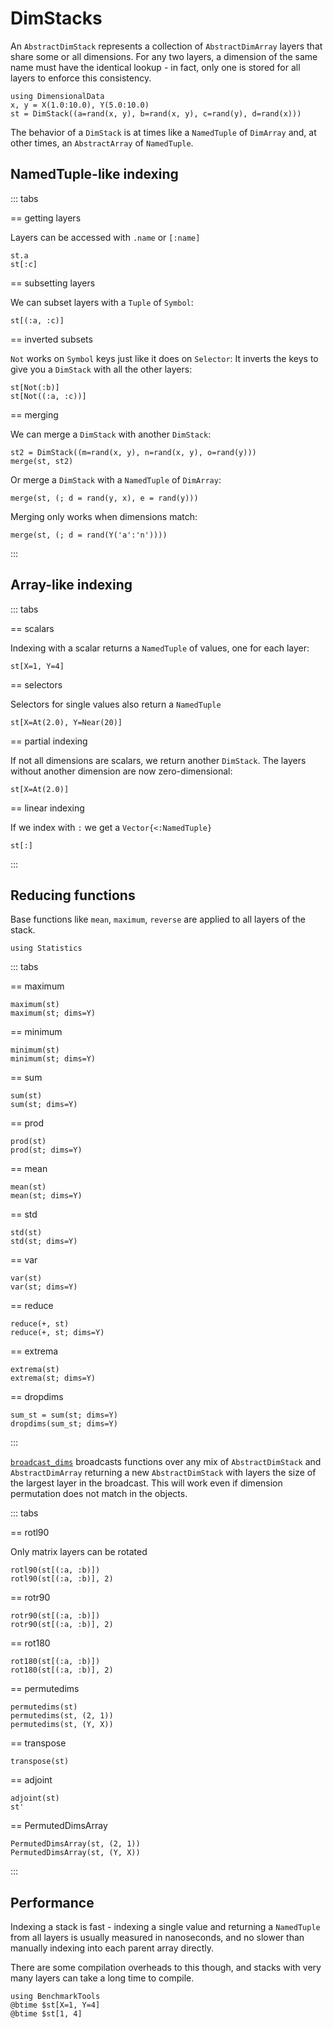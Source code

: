 # DimStacks

An `AbstractDimStack` represents a collection of `AbstractDimArray`
layers that share some or all dimensions. For any two layers, a dimension
of the same name must have the identical lookup - in fact, only one is stored
for all layers to enforce this consistency.


````@ansi stack
using DimensionalData
x, y = X(1.0:10.0), Y(5.0:10.0)
st = DimStack((a=rand(x, y), b=rand(x, y), c=rand(y), d=rand(x)))
````

The behavior of a `DimStack` is at times like a `NamedTuple` of
`DimArray` and, at other times, an `AbstractArray` of `NamedTuple`.

## NamedTuple-like indexing

::: tabs

== getting layers

Layers can be accessed with `.name` or `[:name]`

````@ansi stack
st.a
st[:c]
````

== subsetting layers

We can subset layers with a `Tuple` of `Symbol`:

````@ansi stack
st[(:a, :c)]
````

== inverted subsets

`Not` works on `Symbol` keys just like it does on `Selector`:
It inverts the keys to give you a `DimStack` with all the other layers:

````@ansi stack
st[Not(:b)]
st[Not((:a, :c))]
````

== merging

We can merge a `DimStack` with another `DimStack`:

````@ansi stack
st2 = DimStack((m=rand(x, y), n=rand(x, y), o=rand(y)))
merge(st, st2)
````

Or merge a `DimStack` with a `NamedTuple` of `DimArray`:

````@ansi stack
merge(st, (; d = rand(y, x), e = rand(y)))
````

Merging only works when dimensions match: 

````@ansi stack
merge(st, (; d = rand(Y('a':'n'))))
````

:::


## Array-like indexing

::: tabs

== scalars

Indexing with a scalar returns a `NamedTuple` of values, one for each layer:

````@ansi stack
st[X=1, Y=4]
````

== selectors

Selectors for single values also return a `NamedTuple`

````@ansi stack
st[X=At(2.0), Y=Near(20)]
````

== partial indexing

If not all dimensions are scalars, we return another `DimStack`.
The layers without another dimension are now zero-dimensional:

````@ansi stack
st[X=At(2.0)]
````

== linear indexing

If we index with `:` we get a `Vector{<:NamedTuple}`

````@ansi stack
st[:]
````

:::

## Reducing functions

Base functions like `mean`, `maximum`, `reverse` are applied to all layers of the stack.

````@example stack
using Statistics
````

::: tabs

== maximum

````@ansi stack
maximum(st)
maximum(st; dims=Y)
````

== minimum

````@ansi stack
minimum(st)
minimum(st; dims=Y)
````

== sum

````@ansi stack
sum(st)
sum(st; dims=Y)
````

== prod

````@ansi stack
prod(st)
prod(st; dims=Y)
````

== mean

````@ansi stack
mean(st)
mean(st; dims=Y)
````

== std

````@ansi stack
std(st)
std(st; dims=Y)
````

== var

````@ansi stack
var(st)
var(st; dims=Y)
````

== reduce

````@ansi stack
reduce(+, st)
reduce(+, st; dims=Y)
````

== extrema

````@ansi stack
extrema(st)
extrema(st; dims=Y)
````

== dropdims

````@ansi stack
sum_st = sum(st; dims=Y)
dropdims(sum_st; dims=Y)
````

:::

[`broadcast_dims`](@ref) broadcasts functions over any mix of `AbstractDimStack` and
`AbstractDimArray` returning a new `AbstractDimStack` with layers the size of
the largest layer in the broadcast. This will work even if dimension permutation 
does not match in the objects.


::: tabs

== rotl90

Only matrix layers can be rotated

````@ansi stack
rotl90(st[(:a, :b)])
rotl90(st[(:a, :b)], 2)
````

== rotr90

````@ansi stack
rotr90(st[(:a, :b)])
rotr90(st[(:a, :b)], 2)
````

== rot180

````@ansi stack
rot180(st[(:a, :b)])
rot180(st[(:a, :b)], 2)
````

== permutedims

````@ansi stack
permutedims(st)
permutedims(st, (2, 1))
permutedims(st, (Y, X))
````

== transpose

````@ansi stack
transpose(st)
````

== adjoint

````@ansi stack
adjoint(st)
st'
````

== PermutedDimsArray

````@ansi stack
PermutedDimsArray(st, (2, 1))
PermutedDimsArray(st, (Y, X))
````

:::

## Performance 

Indexing a stack is fast - indexing a single value and returning a `NamedTuple` from all 
layers is usually measured in nanoseconds, and no slower than manually indexing
into each parent array directly.

There are some compilation overheads to this though, and stacks with very many 
layers can take a long time to compile.

````@ansi stack
using BenchmarkTools
@btime $st[X=1, Y=4]
@btime $st[1, 4]
````
